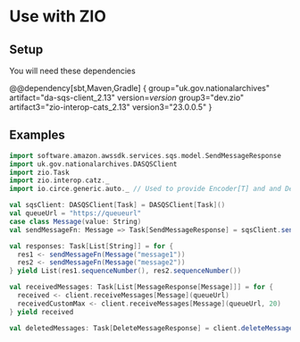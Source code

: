 # Use with ZIO

## Setup
You will need these dependencies

@@dependency[sbt,Maven,Gradle] {
group="uk.gov.nationalarchives" artifact="da-sqs-client_2.13" version=$version$
group3="dev.zio" artifact3="zio-interop-cats_2.13" version3="23.0.0.5"
}

## Examples
```scala
import software.amazon.awssdk.services.sqs.model.SendMessageResponse
import uk.gov.nationalarchives.DASQSClient
import zio.Task
import zio.interop.catz._
import io.circe.generic.auto._ // Used to provide Encoder[T] and and Decoder[T] but you can provide your own

val sqsClient: DASQSClient[Task] = DASQSClient[Task]()
val queueUrl = "https://queueurl"
case class Message(value: String)
val sendMessageFn: Message => Task[SendMessageResponse] = sqsClient.sendMessage(queueUrl)

val responses: Task[List[String]] = for {
  res1 <- sendMessageFn(Message("message1"))
  res2 <- sendMessageFn(Message("message2"))
} yield List(res1.sequenceNumber(), res2.sequenceNumber())

val receivedMessages: Task[List[MessageResponse[Message]]] = for {
  received <- client.receiveMessages[Message](queueUrl)
  receivedCustomMax <- client.receiveMessages[Message](queueUrl, 20)
} yield received

val deletedMessages: Task[DeleteMessageResponse] = client.deleteMessage(queueUrl, "receiptHandle")

```
